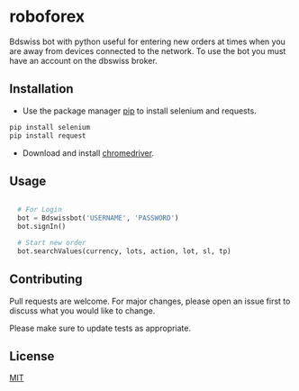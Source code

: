 # roboforex

Bdswiss bot with python useful for entering new orders at times when you are away from devices connected to the network.
To use the bot you must have an account on the dbswiss broker.


## Installation

- Use the package manager [pip](https://pip.pypa.io/en/stable/) to install selenium and requests.

```bash
pip install selenium
pip install request
```
- Download and install [chromedriver](http://chromedriver.chromium.org/downloads/).

## Usage

```python

  # For Login
  bot = Bdswissbot('USERNAME', 'PASSWORD')
  bot.signIn()

  # Start new order
  bot.searchValues(currency, lots, action, lot, sl, tp)
```

## Contributing
Pull requests are welcome. For major changes, please open an issue first to discuss what you would like to change.

Please make sure to update tests as appropriate.

## License
[MIT](https://choosealicense.com/licenses/mit/)
